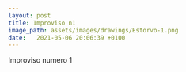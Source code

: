 ```yaml
---
layout: post
title: Improviso n1
image_path: assets/images/drawings/Estorvo-1.png
date:   2021-05-06 20:06:39 +0100
---
```


Improviso numero 1